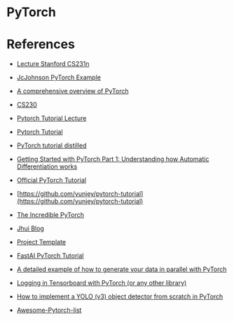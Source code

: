 PyTorch
===================

# References
* [Lecture Stanford CS231n](http://cs231n.stanford.edu/slides/2017/cs231n_2017_lecture8.pdf)

* [JcJohnson PyTorch Example](https://github.com/jcjohnson/pytorch-examples)

* [A comprehensive overview of PyTorch](https://medium.com/@layog/a-comprehensive-overview-of-pytorch-7f70b061963f)

* [CS230](https://cs230-stanford.github.io/pytorch-getting-started.html)

* [Pytorch Tutorial Lecture](http://web.cs.ucdavis.edu/~yjlee/teaching/ecs289g-winter2018/Pytorch_Tutorial.pdf)

* [Pytorch Tutorial](https://cise.ufl.edu/~xiaoyong/materials/pytorch_tutorial.pdf)

* [PyTorch tutorial distilled](https://towardsdatascience.com/pytorch-tutorial-distilled-95ce8781a89c)

* [Getting Started with PyTorch Part 1: Understanding how Automatic Differentiation works](https://towardsdatascience.com/getting-started-with-pytorch-part-1-understanding-how-automatic-differentiation-works-5008282073ec)

* [Official PyTorch Tutorial](https://pytorch.org/tutorials/)

* [https://github.com/yunjey/pytorch-tutorial](https://github.com/yunjey/pytorch-tutorial)

* [The Incredible PyTorch](https://www.ritchieng.com/the-incredible-pytorch/)

* [Jhui Blog](https://jhui.github.io/2018/02/09/PyTorch-Basic-operations/)

* [Project Template](https://github.com/moemen95/Pytorch-Project-Template)

* [FastAI PyTorch Tutorial](https://forums.fast.ai/t/new-pytorch-tutorial-draft-feedback-welcome/22208)

* [A detailed example of how to generate your data in parallel with PyTorch](https://stanford.edu/~shervine/blog/pytorch-how-to-generate-data-parallel)

* [Logging in Tensorboard with PyTorch (or any other library)](https://becominghuman.ai/logging-in-tensorboard-with-pytorch-or-any-other-library-c549163dee9e)

* [How to implement a YOLO (v3) object detector from scratch in PyTorch](https://blog.paperspace.com/how-to-implement-a-yolo-object-detector-in-pytorch/)

* [Awesome-Pytorch-list](https://github.com/bharathgs/Awesome-pytorch-list)